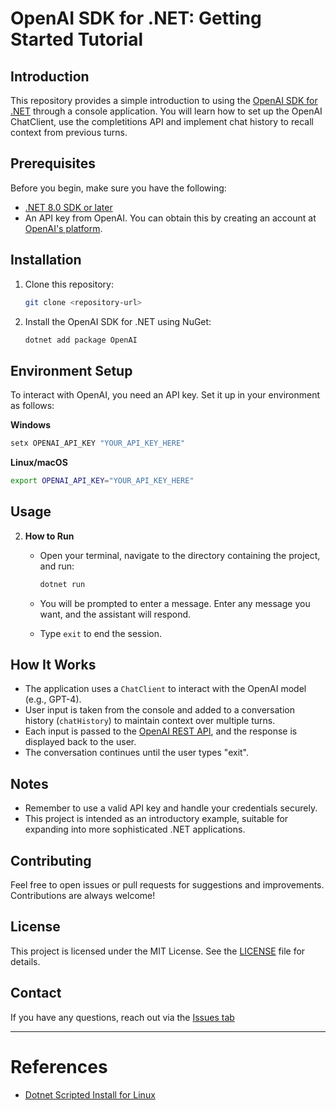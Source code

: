 # OpenAI SDK for .NET: Getting Started Tutorial

## Introduction

This repository provides a simple introduction to using the [OpenAI SDK for .NET](https://github.com/openai/openai-dotnet) through a console application. You will learn how to set up the OpenAI ChatClient, use the completitions API and implement chat history to recall context from previous turns.

## Prerequisites

Before you begin, make sure you have the following:

- [.NET 8.0 SDK or later](https://dotnet.microsoft.com/download)
- An API key from OpenAI. You can obtain this by creating an account at [OpenAI's platform](https://platform.openai.com/api-keys).

## Installation

1. Clone this repository:
   ```bash
   git clone <repository-url>
   ```

2. Install the OpenAI SDK for .NET using NuGet:
   ```bash
   dotnet add package OpenAI
   ```

## Environment Setup

To interact with OpenAI, you need an API key. Set it up in your environment as follows:

**Windows**
```bash
setx OPENAI_API_KEY "YOUR_API_KEY_HERE"
```

**Linux/macOS**
```bash
export OPENAI_API_KEY="YOUR_API_KEY_HERE"
```

## Usage

2. **How to Run**

   - Open your terminal, navigate to the directory containing the project, and run:
   
     ```bash
     dotnet run
     ```

   - You will be prompted to enter a message. Enter any message you want, and the assistant will respond.
   
   - Type `exit` to end the session. 

## How It Works

- The application uses a `ChatClient` to interact with the OpenAI model (e.g., GPT-4).
- User input is taken from the console and added to a conversation history (`chatHistory`) to maintain context over multiple turns.
- Each input is passed to the [OpenAI REST API](https://platform.openai.com/docs/api-reference), and the response is displayed back to the user.
- The conversation continues until the user types "exit".

## Notes

- Remember to use a valid API key and handle your credentials securely.
- This project is intended as an introductory example, suitable for expanding into more sophisticated .NET applications.

## Contributing

Feel free to open issues or pull requests for suggestions and improvements. Contributions are always welcome!

## License

This project is licensed under the MIT License. See the [LICENSE](LICENSE) file for details.

## Contact

If you have any questions, reach out via the [Issues tab]()


---

# References

* [Dotnet Scripted Install for Linux](https://learn.microsoft.com/en-us/dotnet/core/install/linux-scripted-manual#scripted-install)
